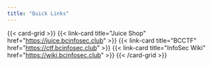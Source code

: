 ```yaml
---
title: "Quick Links"
---
```


{{< card-grid >}}
  {{< link-card title="Juice Shop" href="https://juice.bcinfosec.club" >}}
  {{< link-card title="BCCTF" href="https://ctf.bcinfosec.club" >}}
  {{< link-card title="InfoSec Wiki" href="https://wiki.bcinfosec.club" >}}
{{< /card-grid >}}
